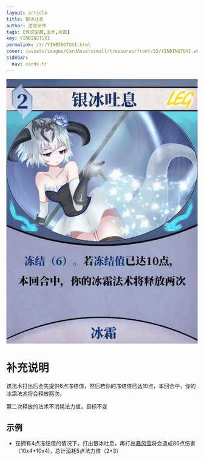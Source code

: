 ```yaml
---
layout: article
title: 银冰吐息
author: 逆时巫师
tags: [传说宝藏,法术,冰霜]
key: YINBINGTUXI
permalink: /tr/YINBINGTUXI.html
cover: /assets/images/CardAssetssmall/treasures/front/33/YINBINGTUXI.webp
sidebar:
  nav: cards-tr
---
```

![](/assets/images/CardAssets/treasures/front/33/YINBINGTUXI.webp)

# 补充说明
该法术打出后会先提供6点冻结值，然后若你的冻结值已达10点，本回合中，你的冰霜法术将会释放两次。

第二次释放的法术不消耗法力值，目标不变

## 示例
* 在拥有4点冻结值的情况下，打出银冰吐息，再打出[暴风雪](/tr/BAOFENGXUE.html)将会造成80点伤害（10x4+10x4)，总计消耗5点法力值（2+3）